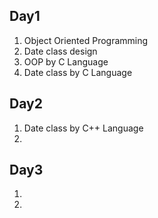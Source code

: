 ## Day1 
1. Object Oriented Programming
2. Date class design
3. OOP by C Language
4. Date class by C Language

## Day2
1. Date class by C++ Language
2. 

## Day3
1.
2. 
